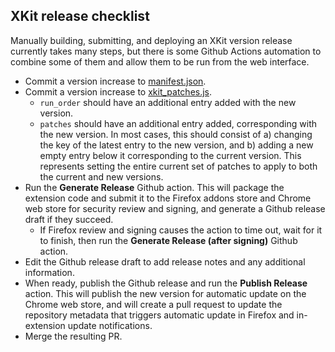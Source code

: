 ## XKit release checklist

Manually building, submitting, and deploying an XKit version release currently takes many steps, but there is some Github Actions automation to combine some of them and allow them to be run from the web interface.

- Commit a version increase to [manifest.json](../../manifest.json).
- Commit a version increase to [xkit_patches.js](../../Extensions/xkit_patches.js).
  - `run_order` should have an additional entry added with the new version.
  - `patches` should have an additional entry added, corresponding with the new version. In most cases, this should consist of a) changing the key of the latest entry to the new version, and b) adding a new empty entry below it corresponding to the current version. This represents setting the entire current set of patches to apply to both the current and new versions.
- Run the **Generate Release** Github action. This will package the extension code and submit it to the Firefox addons store and Chrome web store for security review and signing, and generate a Github release draft if they succeed.
  - If Firefox review and signing causes the action to time out, wait for it to finish, then run the **Generate Release (after signing)** Github action.
- Edit the Github release draft to add release notes and any additional information.
- When ready, publish the Github release and run the **Publish Release** action. This will publish the new version for automatic update on the Chrome web store, and will create a pull request to update the repository metadata that triggers automatic update in Firefox and in-extension update notifications.
- Merge the resulting PR.
